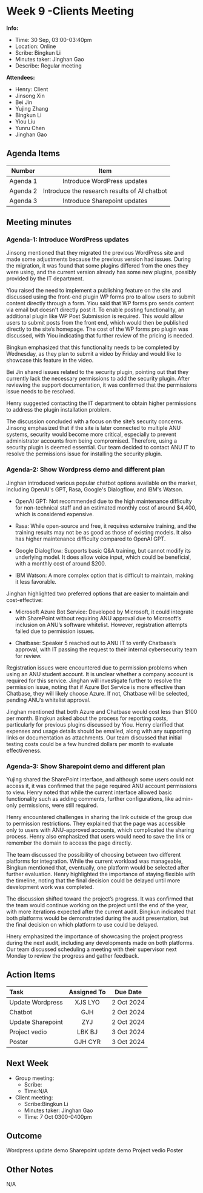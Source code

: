 # Week 9 -Clients Meeting 
**Info:**
- Time: 30 Sep, 03:00-03:40pm
- Location: Online
- Scribe: Bingkun Li
- Minutes taker: Jinghan Gao
- Describe: Regular meeting

**Attendees:**
- Henry: Client
- Jinsong Xin
- Bei Jin
- Yujing Zhang
- Bingkun Li
- Yiou Liu
- Yunru Chen
- Jinghan Gao

## Agenda Items
| Number    |        Item                                |
|:---------:|:------------------------------------------:|
| Agenda 1  | Introduce WordPress updates                |
| Agenda 2  | Introduce the research results of AI chatbot|
| Agenda 3  | Introduce Sharepoint updates    |


## Meeting minutes

### Agenda-1: Introduce WordPress updates
Jinsong mentioned that they migrated the previous WordPress site and made some adjustments because the previous version had issues. During the migration, it was found that some plugins differed from the ones they were using, and the current version already has some new plugins, possibly provided by the IT department.

Yiou raised the need to implement a publishing feature on the site and discussed using the front-end plugin WP forms pro to allow users to submit content directly through a form.
Yiou said that WP forms pro sends content via email but doesn't directly post it. To enable posting functionality, an additional plugin like WP Post Submission is required. This would allow users to submit posts from the front end, which would then be published directly to the site’s homepage.
The cost of the WP forms pro plugin was discussed, with Yiou indicating that further review of the pricing is needed.

Bingkun emphasized that this functionality needs to be completed by Wednesday, as they plan to submit a video by Friday and would like to showcase this feature in the video.

Bei Jin shared issues related to the security plugin, pointing out that they currently lack the necessary permissions to add the security plugin. After reviewing the support documentation, it was confirmed that the permissions issue needs to be resolved.

Henry suggested contacting the IT department to obtain higher permissions to address the plugin installation problem.

The discussion concluded with a focus on the site’s security concerns. Jinsong emphasized that if the site is later connected to multiple ANU systems, security would become more critical, especially to prevent administrator accounts from being compromised. Therefore, using a security plugin is deemed essential.
Our team decided to contact ANU IT to resolve the permissions issue for installing the security plugin.



### Agenda-2: Show Wordpress demo and different plan
Jinghan introduced various popular chatbot options available on the market, including OpenAI's GPT, Rasa, Google's Dialogflow, and IBM's Watson.
- OpenAI GPT: Not recommended due to the high maintenance difficulty for non-technical staff and an estimated monthly cost of around $4,400, which is considered expensive.

- Rasa: While open-source and free, it requires extensive training, and the training results may not be as good as those of existing models. It also has higher maintenance difficulty compared to OpenAI GPT.

- Google Dialogflow: Supports basic Q&A training, but cannot modify its underlying model. It does allow voice input, which could be beneficial, with a monthly cost of around $200.

- IBM Watson: A more complex option that is difficult to maintain, making it less favorable.

Jinghan highlighted two preferred options that are easier to maintain and cost-effective:
- Microsoft Azure Bot Service: Developed by Microsoft, it could integrate with SharePoint without requiring ANU approval due to Microsoft’s inclusion on ANU’s software whitelist. However, registration attempts failed due to permission issues.

- Chatbase: Speaker 5 reached out to ANU IT to verify Chatbase’s approval, with IT passing the request to their internal cybersecurity team for review.

Registration issues were encountered due to permission problems when using an ANU student account. It is unclear whether a company account is required for this service.
Jinghan will investigate further to resolve the permission issue, noting that if Azure Bot Service is more effective than Chatbase, they will likely choose Azure. If not, Chatbase will be selected, pending ANU’s whitelist approval.

Jinghan mentioned that both Azure and Chatbase would cost less than $100 per month.
Bingkun asked about the process for reporting costs, particularly for previous plugins discussed by Yiou. Henry clarified that expenses and usage details should be emailed, along with any supporting links or documentation as attachments.
Our team discussed that initial testing costs could be a few hundred dollars per month to evaluate effectiveness.

### Agenda-3: Show Sharepoint demo and different plan
Yujing shared the SharePoint interface, and although some users could not access it, it was confirmed that the page required ANU account permissions to view. Henry noted that while the current interface allowed basic functionality such as adding comments, further configurations, like admin-only permissions, were still required.

Henry encountered challenges in sharing the link outside of the group due to permission restrictions. They explained that the page was accessible only to users with ANU-approved accounts, which complicated the sharing process.
Henry also emphasized that users would need to save the link or remember the domain to access the page directly.

The team discussed the possibility of choosing between two different platforms for integration. While the current workload was manageable, Bingkun mentioned that, eventually, one platform would be selected after further evaluation.
Henry highlighted the importance of staying flexible with the timeline, noting that the final decision could be delayed until more development work was completed.

The discussion shifted toward the project’s progress. It was confirmed that the team would continue working on the project until the end of the year, with more iterations expected after the current audit.
Bingkun indicated that both platforms would be demonstrated during the audit presentation, but the final decision on which platform to use could be delayed.

Hnery emphasized the importance of showcasing the project progress during the next audit, including any developments made on both platforms.
Our team discussed scheduling a meeting with their supervisor next Monday to review the progress and gather feedback.


## Action Items
|Task                                   | Assigned To |Due Date             |
|:--------------------------------------|:-----------:|:-------------------:|
|Update Wordpress                       | XJS LYO     |  2 Oct 2024         |
|Chatbot                                | GJH         |  2 Oct 2024         |
|Update Sharepoint                      | ZYJ         |  2 Oct 2024         |
|Project vedio                          | LBK BJ      |  3 Oct 2024         |
|Poster                                 | GJH CYR     |  3 Oct 2024         |



## Next Week
- Group meeting: 
  - Scribe: 
  - Time:N/A
- Client meeting:
  - Scribe:Bingkun Li
  - Minutes taker: Jinghan Gao
  - Time: 7 Oct 0300-0400pm
    
## Outcome
Wordpress update demo
Sharepoint update demo
Project vedio
Poster

## Other Notes
N/A
